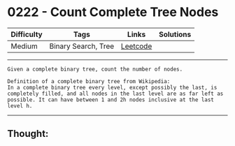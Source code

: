 # 0222 - Count Complete Tree Nodes

Difficulty  | Tags | Links | Solutions
----------- | ---- | ----- | -----
Medium | Binary Search, Tree | [Leetcode](https://leetcode.com/problems/count-complete-tree-nodes/description/) |


-----------

```
Given a complete binary tree, count the number of nodes.

Definition of a complete binary tree from Wikipedia:
In a complete binary tree every level, except possibly the last, is completely filled, and all nodes in the last level are as far left as possible. It can have between 1 and 2h nodes inclusive at the last level h.
```

-----------

## Thought:
